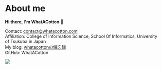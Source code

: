 # About me
**Hi there, I'm WhatACotton** 👋

Contact: contact@whatacotton.com<br/>
Affiliation: College of Information Science, School Of Informatics, University of Tsukuba in Japan<br/>
My blog: <a href="https://blog.whatacotton.com/p/intro">whatacottonの備忘録</a><br/>
GitHub: WhatACotton</p>

![](https://raw.githubusercontent.com/WhatACotton/whatacotton/main/profile-summary-card-output/nord-bright/0-profile-details.svg)
